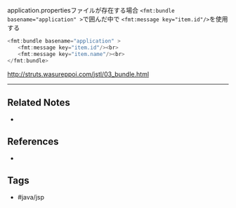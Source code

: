 application.propertiesファイルが存在する場合
`<fmt:bundle basename="application" >`で囲んだ中で
`<fmt:message key="item.id"/>`を使用する

```java
<fmt:bundle basename="application" >
　　<fmt:message key="item.id"/><br>  
　　<fmt:message key="item.name"/><br>
</fmt:bundle>
```

http://struts.wasureppoi.com/jstl/03_bundle.html

---
## Related Notes
- 

## References
- 

## Tags
- #java/jsp 